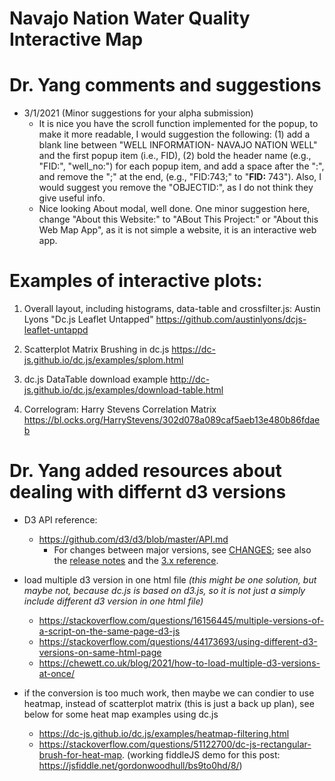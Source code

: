 # Navajo Nation Water Quality Interactive Map

# Dr. Yang comments and suggestions

* 3/1/2021 (Minor suggestions for your alpha submission)
  * It is nice you have the scroll function implemented for the popup, to make it more readable, I would suggestion the following: (1) add a blank line between "WELL INFORMATION- NAVAJO NATION WELL" and the first popup item (i.e., FID), (2) bold the header name (e.g., "FID:", "well_no:") for each popup item, and add a space after the ":", and remove the ";" at the end, (e.g., "FID:743;" to  "**FID:** 743"). Also, I would suggest you  remove the "OBJECTID:", as I do not think they give useful info.
  * Nice looking About modal, well done. One minor suggestion here, change "About this Website:" to "ABout This Project:" or "About this Web Map App", as it is not simple a website, it is an interactive web app.


# Examples of interactive plots:
1. Overall layout, including histograms, data-table and crossfilter.js:
Austin Lyons "Dc.js Leaflet Untapped"
https://github.com/austinlyons/dcjs-leaflet-untappd

2. Scatterplot Matrix Brushing in dc.js
https://dc-js.github.io/dc.js/examples/splom.html



3. dc.js DataTable download example
http://dc-js.github.io/dc.js/examples/download-table.html


4. Correlogram:
Harry Stevens Correlation Matrix
https://bl.ocks.org/HarryStevens/302d078a089caf5aeb13e480b86fdaeb


# Dr. Yang added resources about dealing with differnt d3 versions
* D3 API reference:
  * https://github.com/d3/d3/blob/master/API.md
    * For changes between major versions, see [CHANGES](https://github.com/d3/d3/blob/master/CHANGES.md); see also the [release notes](https://github.com/d3/d3/releases) and the [3.x reference](https://github.com/d3/d3-3.x-api-reference/blob/master/API-Reference.md).
* load multiple d3 version in one html file *(this might be one solution, but maybe not, because dc.js is based on d3.js, so it is not just a simply include different d3 version in one html file)*
  * https://stackoverflow.com/questions/16156445/multiple-versions-of-a-script-on-the-same-page-d3-js
  * https://stackoverflow.com/questions/44173693/using-different-d3-versions-on-same-html-page
  * https://chewett.co.uk/blog/2021/how-to-load-multiple-d3-versions-at-once/

* if the conversion is too much work, then maybe we can condier to use heatmap, instead of scatterplot matrix (this is just a back up plan), see below for some heat map examples using dc.js
  * https://dc-js.github.io/dc.js/examples/heatmap-filtering.html
  * https://stackoverflow.com/questions/51122700/dc-js-rectangular-brush-for-heat-map. (working fiddleJS demo for this post: https://jsfiddle.net/gordonwoodhull/bs9to0hd/8/)
 

